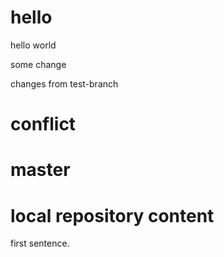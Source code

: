 # hello
hello world

some change


changes from test-branch

# conflict

# master

# local repository content

first sentence.
